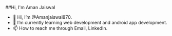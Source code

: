 ##Hi, I'm Aman Jaiswal

- 👋 Hi, I’m @Amanjaiswal870.
- 🌱 I’m currently learning web development and android app development.
- 📫 How to reach me through Email, LinkedIn.

<!---
Amanjaiswal870/Amanjaiswal870 is a ✨ special ✨ repository because its `README.md` (this file) appears on your GitHub profile.
You can click the Preview link to take a look at your changes.
--->
